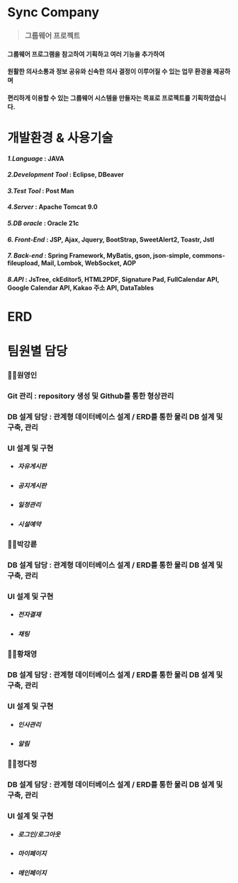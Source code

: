 # Sync Company
> ### 그룹웨어 프로젝트
 #### 그룹웨어 프로그램을 참고하여 기획하고 여러 기능을 추가하여
 #### 원활한 의사소통과 정보 공유와 신속한 의사 결정이 이루어질 수 있는 업무 환경을 제공하며
 
#### 편리하게 이용할 수 있는 그룹웨어 시스템을 만들자는 목표로 프로젝트를 기획하였습니다.



# 개발환경 & 사용기술

#### *1.Language* : JAVA

#### *2.Development Tool* : Eclipse, DBeaver

#### *3.Test Tool* : Post Man

#### *4.Server* : Apache Tomcat 9.0

#### *5.DB oracle* : Oracle 21c

#### *6. Front-End* : JSP, Ajax, Jquery, BootStrap, SweetAlert2, Toastr, Jstl

#### *7. Back-end* : Spring Framework, MyBatis, gson, json-simple, commons-fileupload, Mail, Lombok, WebSocket, AOP

#### *8.API* : JsTree, ckEditor5, HTML2PDF, Signature Pad, FullCalendar API, Google Calendar API, Kakao 주소 API, DataTables

# ERD

# 팀원별 담당

### 🧑‍💻원영인

### Git 관리 : repository 생성 및 Github를 통한 형상관리

### DB 설계 담당 : 관계형 데이터베이스 설계 / ERD를 통한 물리 DB 설계 및 구축, 관리

### UI 설계 및 구현

+ ##### 자유게시판

+ ##### 공지게시판

+ ##### 일정관리

+ ##### 시설예약


### 🧑‍💻박강륜

### DB 설계 담당 : 관계형 데이터베이스 설계 / ERD를 통한 물리 DB 설계 및 구축, 관리

### UI 설계 및 구현

+ ##### 전자결재

+ ##### 채팅


### 👩‍💻황채영

### DB 설계 담당 : 관계형 데이터베이스 설계 / ERD를 통한 물리 DB 설계 및 구축, 관리

### UI 설계 및 구현

+ ##### 인사관리

+ ##### 알림
  

### 👩‍💻정다정

### DB 설계 담당 : 관계형 데이터베이스 설계 / ERD를 통한 물리 DB 설계 및 구축, 관리

### UI 설계 및 구현

+ ##### 로그인/로그아웃

+ ##### 마이페이지

+ ##### 메인페이지



  

